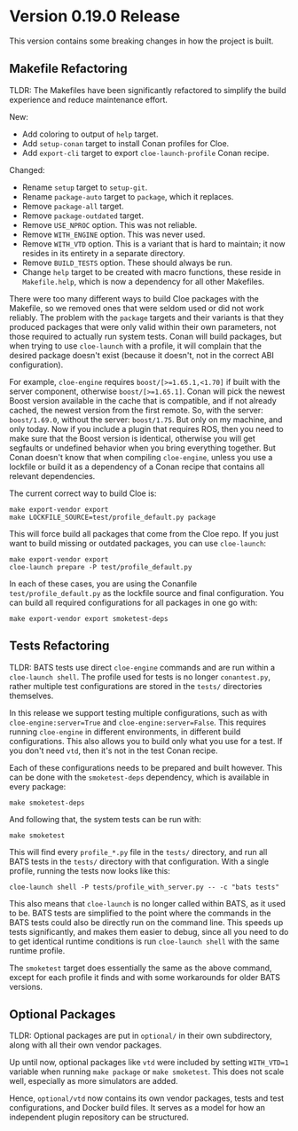 # Version 0.19.0 Release

This version contains some breaking changes in how the project is built.

## Makefile Refactoring

TLDR: The Makefiles have been significantly refactored to simplify
the build experience and reduce maintenance effort.

New:
- Add coloring to output of `help` target.
- Add `setup-conan` target to install Conan profiles for Cloe.
- Add `export-cli` target to export `cloe-launch-profile` Conan recipe.

Changed:
- Rename `setup` target to `setup-git`.
- Rename `package-auto` target to `package`, which it replaces.
- Remove `package-all` target.
- Remove `package-outdated` target.
- Remove `USE_NPROC` option. This was not reliable.
- Remove `WITH_ENGINE` option. This was never used.
- Remove `WITH_VTD` option. This is a variant that is hard to maintain;
  it now resides in its entirety in a separate directory.
- Remove `BUILD_TESTS` option. These should always be run.
- Change `help` target to be created with macro functions, these reside in
  `Makefile.help`, which is now a dependency for all other Makefiles.

There were too many different ways to build Cloe packages with the Makefile,
so we removed ones that were seldom used or did not work reliably.
The problem with the `package` targets and their variants is that
they produced packages that were only valid within their own parameters,
not those required to actually run system tests. Conan will build packages,
but when trying to use `cloe-launch` with a profile, it will complain that
the desired package doesn't exist (because it doesn't, not in the correct
ABI configuration).

For example, `cloe-engine` requires `boost/[>=1.65.1,<1.70]` if built with the
server component, otherwise `boost/[>=1.65.1]`. Conan will pick the newest
Boost version available in the cache that is compatible, and if not already
cached, the newest version from the first remote. So, with the server: `boost/1.69.0`,
without the server: `boost/1.75`. But only on my machine, and only today.
Now if you include a plugin that requires ROS, then you need to make sure that
the Boost version is identical, otherwise you will get segfaults or undefined
behavior when you bring everything together. But Conan doesn't know that
when compiling `cloe-engine`, unless you use a lockfile or build it as a
dependency of a Conan recipe that contains all relevant dependencies.

The current correct way to build Cloe is:

    make export-vendor export
    make LOCKFILE_SOURCE=test/profile_default.py package

This will force build all packages that come from the Cloe repo. If you just
want to build missing or outdated packages, you can use `cloe-launch`:

    make export-vendor export
    cloe-launch prepare -P test/profile_default.py

In each of these cases, you are using the Conanfile `test/profile_default.py` as
the lockfile source and final configuration. You can build all required
configurations for all packages in one go with:

    make export-vendor export smoketest-deps

## Tests Refactoring

TLDR: BATS tests use direct `cloe-engine` commands and are run within
a `cloe-launch shell`. The profile used for tests is no longer `conantest.py`,
rather multiple test configurations are stored in the `tests/` directories
themselves.

In this release we support testing multiple configurations, such as with
`cloe-engine:server=True` and `cloe-engine:server=False`. This requires
running `cloe-engine` in different environments, in different build
configurations. This also allows you to build only what you use for a test.
If you don't need `vtd`, then it's not in the test Conan recipe.

Each of these configurations needs to be prepared and built however.
This can be done with the `smoketest-deps` dependency, which is
available in every package:

    make smoketest-deps

And following that, the system tests can be run with:

    make smoketest

This will find every `profile_*.py` file in the `tests/` directory,
and run all BATS tests in the `tests/` directory with that configuration.
With a single profile, running the tests now looks like this:

    cloe-launch shell -P tests/profile_with_server.py -- -c "bats tests"

This also means that `cloe-launch` is no longer called within BATS, as it used
to be. BATS tests are simplified to the point where the commands in the BATS
tests could also be directly run on the command line. This speeds up tests
significantly, and makes them easier to debug, since all you need to do to get
identical runtime conditions is run `cloe-launch shell` with the same runtime
profile.

The `smoketest` target does essentially the same as the above command, except
for each profile it finds and with some workarounds for older BATS versions.

## Optional Packages

TLDR: Optional packages are put in `optional/` in their own subdirectory, along
with all their own vendor packages.

Up until now, optional packages like `vtd` were included by setting `WITH_VTD=1`
variable when running `make package` or `make smoketest`. This does not scale
well, especially as more simulators are added.

Hence, `optional/vtd` now contains its own vendor packages, tests and test
configurations, and Docker build files. It serves as a model for how an
independent plugin repository can be structured.
